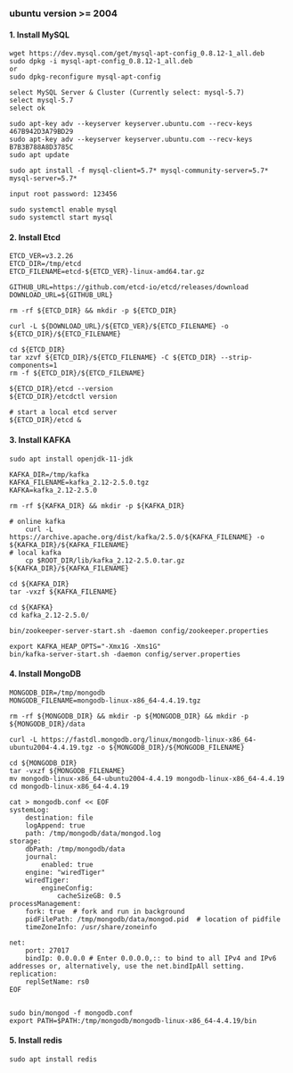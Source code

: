 
### ubuntu version >= 2004 

#### 1. Install MySQL
    wget https://dev.mysql.com/get/mysql-apt-config_0.8.12-1_all.deb
    sudo dpkg -i mysql-apt-config_0.8.12-1_all.deb
    or
    sudo dpkg-reconfigure mysql-apt-config

    select MySQL Server & Cluster (Currently select: mysql-5.7)
    select mysql-5.7
    select ok

    sudo apt-key adv --keyserver keyserver.ubuntu.com --recv-keys 467B942D3A79BD29
    sudo apt-key adv --keyserver keyserver.ubuntu.com --recv-keys B7B3B788A8D3785C
    sudo apt update

    sudo apt install -f mysql-client=5.7* mysql-community-server=5.7* mysql-server=5.7*

    input root password: 123456

    sudo systemctl enable mysql
    sudo systemctl start mysql

#### 2. Install Etcd

    ETCD_VER=v3.2.26
    ETCD_DIR=/tmp/etcd
    ETCD_FILENAME=etcd-${ETCD_VER}-linux-amd64.tar.gz

    GITHUB_URL=https://github.com/etcd-io/etcd/releases/download
    DOWNLOAD_URL=${GITHUB_URL}

    rm -rf ${ETCD_DIR} && mkdir -p ${ETCD_DIR}

    curl -L ${DOWNLOAD_URL}/${ETCD_VER}/${ETCD_FILENAME} -o ${ETCD_DIR}/${ETCD_FILENAME}

    cd ${ETCD_DIR}
    tar xzvf ${ETCD_DIR}/${ETCD_FILENAME} -C ${ETCD_DIR} --strip-components=1
    rm -f ${ETCD_DIR}/${ETCD_FILENAME}

    ${ETCD_DIR}/etcd --version
    ${ETCD_DIR}/etcdctl version

    # start a local etcd server
    ${ETCD_DIR}/etcd &

#### 3. Install KAFKA
    
    sudo apt install openjdk-11-jdk

    KAFKA_DIR=/tmp/kafka
    KAFKA_FILENAME=kafka_2.12-2.5.0.tgz
    KAFKA=kafka_2.12-2.5.0

    rm -rf ${KAFKA_DIR} && mkdir -p ${KAFKA_DIR}

    # online kafka
        curl -L https://archive.apache.org/dist/kafka/2.5.0/${KAFKA_FILENAME} -o ${KAFKA_DIR}/${KAFKA_FILENAME}
    # local kafka
        cp $ROOT_DIR/lib/kafka_2.12-2.5.0.tar.gz ${KAFKA_DIR}/${KAFKA_FILENAME}

    cd ${KAFKA_DIR}    
    tar -vxzf ${KAFKA_FILENAME}

    cd ${KAFKA}
    cd kafka_2.12-2.5.0/

    bin/zookeeper-server-start.sh -daemon config/zookeeper.properties
    
    export KAFKA_HEAP_OPTS="-Xmx1G -Xms1G"
    bin/kafka-server-start.sh -daemon config/server.properties

#### 4. Install MongoDB

    MONGODB_DIR=/tmp/mongodb
    MONGODB_FILENAME=mongodb-linux-x86_64-4.4.19.tgz

    rm -rf ${MONGODB_DIR} && mkdir -p ${MONGODB_DIR} && mkdir -p ${MONGODB_DIR}/data 

    curl -L https://fastdl.mongodb.org/linux/mongodb-linux-x86_64-ubuntu2004-4.4.19.tgz -o ${MONGODB_DIR}/${MONGODB_FILENAME}

    cd ${MONGODB_DIR}
    tar -vxzf ${MONGODB_FILENAME}
    mv mongodb-linux-x86_64-ubuntu2004-4.4.19 mongodb-linux-x86_64-4.4.19
    cd mongodb-linux-x86_64-4.4.19

    cat > mongodb.conf << EOF
    systemLog:
        destination: file
        logAppend: true
        path: /tmp/mongodb/data/mongod.log
    storage:
        dbPath: /tmp/mongodb/data
        journal:
            enabled: true
        engine: "wiredTiger"
        wiredTiger:
            engineConfig:
                cacheSizeGB: 0.5
    processManagement:
        fork: true  # fork and run in background
        pidFilePath: /tmp/mongodb/data/mongod.pid  # location of pidfile
        timeZoneInfo: /usr/share/zoneinfo

    net:
        port: 27017
        bindIp: 0.0.0.0 # Enter 0.0.0.0,:: to bind to all IPv4 and IPv6 addresses or, alternatively, use the net.bindIpAll setting.
    replication:
        replSetName: rs0
    EOF

    
    sudo bin/mongod -f mongodb.conf
    export PATH=$PATH:/tmp/mongodb/mongodb-linux-x86_64-4.4.19/bin

#### 5. Install redis
    sudo apt install redis